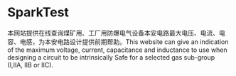# SparkTest
本网站提供在线查询煤矿用、工厂用防爆电气设备本安电路最大电压、电流、电容、电感，为本安电路设计提供前期帮助。This website can give an indication of the maximum voltage, current, capacitance and inductance to use when designing a circuit to be intrinsically Safe for a selected gas sub-group (I,IIA, IIB or IIC).
